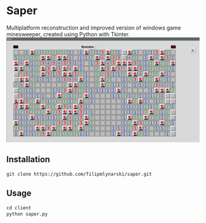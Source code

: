 Saper
===========
Multiplatform reconstruction and improved version of windows game minesweeper, created using Python with Tkinter.
![alt text](https://raw.githubusercontent.com/filipmlynarski/saper/master/saper_gameplay.png)

Installation
------------
```
git clone https://github.com/filipmlynarski/saper.git
```

Usage
-----------
```
cd client
python saper.py
```
